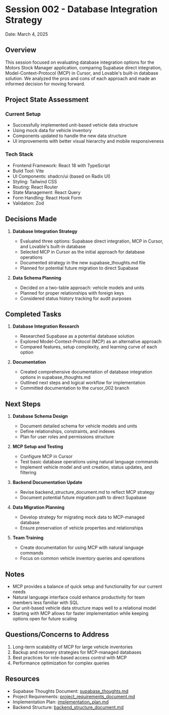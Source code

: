 # Session 002 - Database Integration Strategy

Date: March 4, 2025

## Overview
This session focused on evaluating database integration options for the Motors Stock Manager application, comparing Supabase direct integration, Model-Context-Protocol (MCP) in Cursor, and Lovable's built-in database solution. We analyzed the pros and cons of each approach and made an informed decision for moving forward.

## Project State Assessment
### Current Setup
- Successfully implemented unit-based vehicle data structure
- Using mock data for vehicle inventory
- Components updated to handle the new data structure
- UI improvements with better visual hierarchy and mobile responsiveness

### Tech Stack
- Frontend Framework: React 18 with TypeScript
- Build Tool: Vite
- UI Components: shadcn/ui (based on Radix UI)
- Styling: Tailwind CSS
- Routing: React Router
- State Management: React Query
- Form Handling: React Hook Form
- Validation: Zod

## Decisions Made
1. **Database Integration Strategy**
   - Evaluated three options: Supabase direct integration, MCP in Cursor, and Lovable's built-in database
   - Selected MCP in Cursor as the initial approach for database operations
   - Documented strategy in the new supabase_thoughts.md file
   - Planned for potential future migration to direct Supabase

2. **Data Schema Planning**
   - Decided on a two-table approach: vehicle models and units
   - Planned for proper relationships with foreign keys
   - Considered status history tracking for audit purposes

## Completed Tasks
1. **Database Integration Research**
   - Researched Supabase as a potential database solution
   - Explored Model-Context-Protocol (MCP) as an alternative approach
   - Compared features, setup complexity, and learning curve of each option

2. **Documentation**
   - Created comprehensive documentation of database integration options in supabase_thoughts.md
   - Outlined next steps and logical workflow for implementation
   - Committed documentation to the cursor_002 branch

## Next Steps
1. **Database Schema Design**
   - Document detailed schema for vehicle models and units
   - Define relationships, constraints, and indexes
   - Plan for user roles and permissions structure

2. **MCP Setup and Testing**
   - Configure MCP in Cursor
   - Test basic database operations using natural language commands
   - Implement vehicle model and unit creation, status updates, and filtering

3. **Backend Documentation Update**
   - Revise backend_structure_document.md to reflect MCP strategy
   - Document potential future migration path to direct Supabase

4. **Data Migration Planning**
   - Develop strategy for migrating mock data to MCP-managed database
   - Ensure preservation of vehicle properties and relationships

5. **Team Training**
   - Create documentation for using MCP with natural language commands
   - Focus on common vehicle inventory queries and operations

## Notes
- MCP provides a balance of quick setup and functionality for our current needs
- Natural language interface could enhance productivity for team members less familiar with SQL
- Our unit-based vehicle data structure maps well to a relational model
- Starting with MCP allows for faster implementation while keeping options open for future scaling

## Questions/Concerns to Address
1. Long-term scalability of MCP for large vehicle inventories
2. Backup and recovery strategies for MCP-managed databases
3. Best practices for role-based access control with MCP
4. Performance optimization for complex queries

## Resources
- Supabase Thoughts Document: [supabase_thoughts.md](../supabase_thoughts.md)
- Project Requirements: [project_requirements_document.md](../project_requirements_document.md)
- Implementation Plan: [implementation_plan.md](../implementation_plan.md)
- Backend Structure: [backend_structure_document.md](../backend_structure_document.md) 